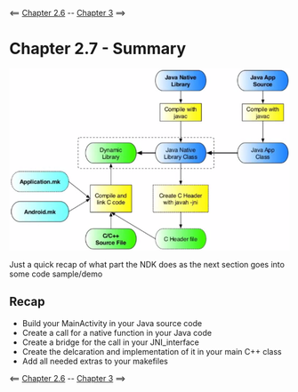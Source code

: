 <== [Chapter 2.6](./Chapter_02_06.md) -- [Chapter 3](./Chapter_03.md) ==>

# Chapter 2.7 - Summary

![NDK layout](../Images/Chapter_02_IMG_001.png)

Just a quick recap of what part the NDK does as the next section goes into some code sample/demo

## Recap
* Build your MainActivity in your Java source code
* Create a call for a native function in your Java code
* Create a bridge for the call in your JNI_interface
* Create the delcaration and implementation of it in your main C++ class
* Add all needed extras to your makefiles

<== [Chapter 2.6](./Chapter_02_06.md) -- [Chapter 3](./Chapter_03.md) ==>

